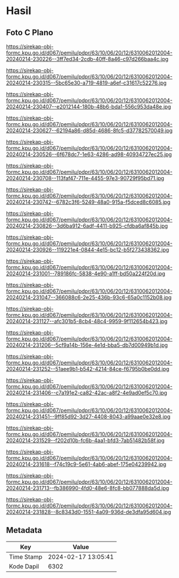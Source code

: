 # Hasil

## Foto C Plano

https://sirekap-obj-formc.kpu.go.id/d067/pemilu/pdpr/63/10/06/20/12/6310062012004-20240214-230226--3ff7ed34-2cdb-40ff-8a46-c97d266baa4c.jpg

https://sirekap-obj-formc.kpu.go.id/d067/pemilu/pdpr/63/10/06/20/12/6310062012004-20240214-230315--5bc65e30-a719-4819-a6ef-c31617c52276.jpg

https://sirekap-obj-formc.kpu.go.id/d067/pemilu/pdpr/63/10/06/20/12/6310062012004-20240214-230407--e2012144-180b-48b6-bda1-556c953da48e.jpg

https://sirekap-obj-formc.kpu.go.id/d067/pemilu/pdpr/63/10/06/20/12/6310062012004-20240214-230627--62194a86-d85d-4686-8fc5-d37782570049.jpg

https://sirekap-obj-formc.kpu.go.id/d067/pemilu/pdpr/63/10/06/20/12/6310062012004-20240214-230526--6f678dc7-1e63-4286-ad98-40934727ec25.jpg

https://sirekap-obj-formc.kpu.go.id/d067/pemilu/pdpr/63/10/06/20/12/6310062012004-20240214-230708--113faf47-711e-4455-97e3-90729f95bd71.jpg

https://sirekap-obj-formc.kpu.go.id/d067/pemilu/pdpr/63/10/06/20/12/6310062012004-20240214-230742--6782c3f6-5249-48a0-915a-f5dced8c6085.jpg

https://sirekap-obj-formc.kpu.go.id/d067/pemilu/pdpr/63/10/06/20/12/6310062012004-20240214-230826--3d6ba912-6adf-4411-b925-cfdba6af845b.jpg

https://sirekap-obj-formc.kpu.go.id/d067/pemilu/pdpr/63/10/06/20/12/6310062012004-20240214-230926--119221e4-0844-4e15-bc12-b5f273438362.jpg

https://sirekap-obj-formc.kpu.go.id/d067/pemilu/pdpr/63/10/06/20/12/6310062012004-20240214-231001--789186fc-5838-4e90-a1ff-bd50a224f20d.jpg

https://sirekap-obj-formc.kpu.go.id/d067/pemilu/pdpr/63/10/06/20/12/6310062012004-20240214-231047--366088c6-2e25-436b-93c6-65a0c1152b08.jpg

https://sirekap-obj-formc.kpu.go.id/d067/pemilu/pdpr/63/10/06/20/12/6310062012004-20240214-231127--afc301b5-8cb4-48c4-9959-9f112654b423.jpg

https://sirekap-obj-formc.kpu.go.id/d067/pemilu/pdpr/63/10/06/20/12/6310062012004-20240214-231206--5cf9a14b-156e-4e1d-bba5-db7d00949b1d.jpg

https://sirekap-obj-formc.kpu.go.id/d067/pemilu/pdpr/63/10/06/20/12/6310062012004-20240214-231252--51aee9b1-b542-4214-84ce-f6795b0be0dd.jpg

https://sirekap-obj-formc.kpu.go.id/d067/pemilu/pdpr/63/10/06/20/12/6310062012004-20240214-231406--c7a191e2-ca82-42ac-a8f2-4e9ad0ef5c70.jpg

https://sirekap-obj-formc.kpu.go.id/d067/pemilu/pdpr/63/10/06/20/12/6310062012004-20240214-231451--9ff85d92-3d27-4408-8043-a99aae0e32e8.jpg

https://sirekap-obj-formc.kpu.go.id/d067/pemilu/pdpr/63/10/06/20/12/6310062012004-20240214-231529--f202d10b-fc6b-4aa1-bfd3-7ab51482b58f.jpg

https://sirekap-obj-formc.kpu.go.id/d067/pemilu/pdpr/63/10/06/20/12/6310062012004-20240214-231618--f74c19c9-5e61-4ab6-abef-175e04239942.jpg

https://sirekap-obj-formc.kpu.go.id/d067/pemilu/pdpr/63/10/06/20/12/6310062012004-20240214-231713--fb386990-4fd0-48e6-8fc8-bb077888da5d.jpg

https://sirekap-obj-formc.kpu.go.id/d067/pemilu/pdpr/63/10/06/20/12/6310062012004-20240214-231828--8c8343d0-1551-4a09-936d-de3dfa95d604.jpg


## Metadata

| Key        | Value               |
| ---------- | ------------------- |
| Time Stamp | 2024-02-17 13:05:41 |
| Kode Dapil | 6302                |



